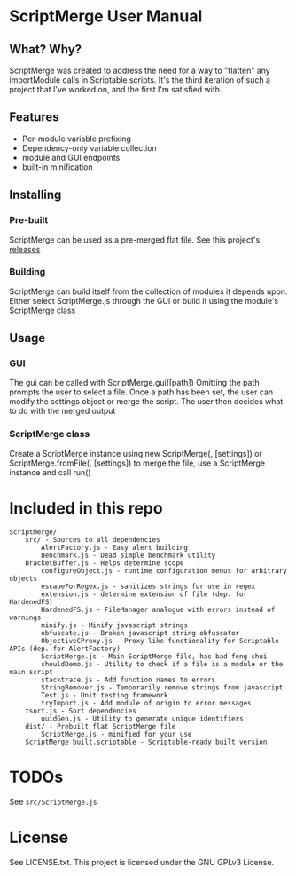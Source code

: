 # ScriptMerge User Manual

## What? Why?
ScriptMerge was created to address the need for a way to "flatten" any importModule calls in Scriptable scripts. It's the third iteration of such a project that I've worked on, and the first I'm satisfied with.

## Features
 - Per-module variable prefixing
 - Dependency-only variable collection
 - module and GUI endpoints
 - built-in minification

## Installing

### Pre-built
ScriptMerge can be used as a pre-merged flat file. See this project's [releases](https://github.com/oezingle/ScriptMerge/releases)

### Building
ScriptMerge can build itself from the collection of modules it depends upon. Either select ScriptMerge.js through the GUI or build it using the module's ScriptMerge class


## Usage

### GUI
The gui can be called with 
ScriptMerge.gui([path])
Omitting the path prompts the user to select a file. Once a path has been set, the user can modify the settings object or merge the script. The user then decides what to do with the merged output

### ScriptMerge class
Create a ScriptMerge instance using
new ScriptMerge(<content>, [settings])
or
ScriptMerge.fromFile(<path>, [settings])
to merge the file, use a ScriptMerge instance and call run() 


# Included in this repo
```
ScriptMerge/
    src/ - Sources to all dependencies
        AlertFactory.js - Easy alert building
        Benchmark.js - Dead simple benchmark utility
	BracketBuffer.js - Helps determine scope
        configureObject.js - runtime configuration menus for arbitrary objects
        escapeForRegex.js - sanitizes strings for use in regex
        extension.js - determine extension of file (dep. for HardenedFS)
        HardenedFS.js - FileManager analogue with errors instead of warnings
        minify.js - Minify javascript strings
        obfuscate.js - Broken javascript string obfuscator
        ObjectiveCProxy.js - Proxy-like functionality for Scriptable APIs (dep. for AlertFactory)
        ScriptMerge.js - Main ScriptMerge file, has bad feng shui
        shouldDemo.js - Utility to check if a file is a module or the main script
        stacktrace.js - Add function names to errors
        StringRemover.js - Temporarily remove strings from javascript
        Test.js - Unit testing framework
        tryImport.js - Add module of origin to error messages
	tsort.js - Sort dependencies
        uuidGen.js - Utility to generate unique identifiers
    dist/ - Prebuilt flat ScriptMerge file
        ScriptMerge.js - minified for your use
	ScriptMerge built.scriptable - Scriptable-ready built version
```

# TODOs
See `src/ScriptMerge.js`

# License
See LICENSE.txt. This project is licensed under the GNU GPLv3 License.
